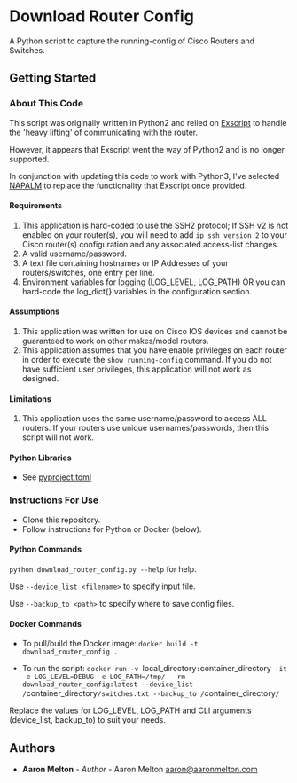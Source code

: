# Download Router Config

A Python script to capture the running-config of Cisco Routers and Switches.

## Getting Started

### About This Code
This script was originally written in Python2 and relied on [Exscript](https://github.com/knipknap/exscript/) to handle the 'heavy lifting' of communicating with the router.

However, it appears that Exscript went the way of Python2 and is no longer supported.

In conjunction with updating this code to work with Python3, I've selected [NAPALM](https://github.com/napalm-automation/napalm) to replace the functionality that Exscript once provided.

#### Requirements
1. This application is hard-coded to use the SSH2 protocol; If SSH v2 is not enabled on your router(s), you will need to add `ip ssh version 2` to your Cisco router(s) configuration and any associated access-list changes.
2. A valid username/password.
3. A text file containing hostnames or IP Addresses of your routers/switches, one entry per line.
4. Environment variables for logging (LOG_LEVEL, LOG_PATH) OR you can hard-code the log_dict{} variables in the configuration section.

#### Assumptions
1. This application was written for use on Cisco IOS devices and cannot be guaranteed to work on other makes/model routers.
2. This application assumes that you have enable privileges on each router in order to execute the `show running-config` command.  If you do not have sufficient user privileges, this application will not work as designed.

#### Limitations
1. This application uses the same username/password to access ALL routers. If your routers use unique usernames/passwords, then this script will not work.

#### Python Libraries
* See [pyproject.toml](pyproject.toml)

### Instructions For Use

* Clone this repository.
* Follow instructions for Python or Docker (below).

#### Python Commands

`python download_router_config.py --help`  for help.

Use `--device_list <filename>` to specify input file.
   
Use `--backup_to <path>` to specify where to save config files.

#### Docker Commands

* To pull/build the Docker image:
`docker build -t download_router_config .`

* To run the script:
`docker run -v `local_directory`:`container_directory` -it -e LOG_LEVEL=DEBUG -e LOG_PATH=/tmp/ --rm download_router_config:latest --device_list /`container_directory`/switches.txt --backup_to /`container_directory`/`

Replace the values for LOG_LEVEL, LOG_PATH and CLI arguments (device_list, backup_to) to suit your needs.

## Authors
* **Aaron Melton** - *Author* - Aaron Melton <aaron@aaronmelton.com>
